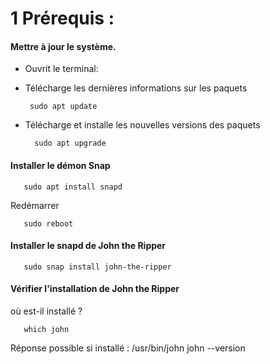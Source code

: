 # 1 Prérequis :

#### Mettre à jour le système.

* Ouvrit le terminal:

* Télécharge les dernières informations sur les paquets

       sudo apt update

* Télécharge et installe les nouvelles versions des paquets 

        sudo apt upgrade

#### Installer le démon **Snap**

       sudo apt install snapd

Redémarrer

       sudo reboot

#### Installer le snapd de **John the Ripper**

       sudo snap install john-the-ripper

#### Vérifier l'installation de **John the Ripper**

où est-il installé ?

       which john

Réponse possible si installé : /usr/bin/john
       john --version



